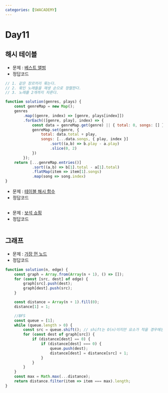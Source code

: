 ```yaml
---
categories: [SWACADEMY]
---
```


# Day11

## 해시 테이블

- 문제 : [베스트 앨범](https://school.programmers.co.kr/learn/courses/30/lessons/42579)
- 정답코드
```javascript
// 1. 같은 장르끼리 묶는다.
// 2. 묶인 노래들을 재생 순으로 정렬한다.
// 3. 노래를 2개까지 자른다.

function solution(genres, plays) {
    const genreMap = new Map();
    genres
        .map((genre, index) => [genre, plays[index]])
        .forEach(([genre, play], index) => {
            const data = genreMap.get(genre) || { total: 0, songs: [] };
            genreMap.set(genre, {
                total: data.total + play,
                songs: [...data.songs, { play, index }]
                    .sort((a,b) => b.play - a.play)
                    .slice(0, 2)
            })
        });
    return [...genreMap.entries()]
            .sort((a,b) => b[1].total - a[1].total)
            .flatMap(item => item[1].songs)
            .map(song => song.index)
}
```

- 문제 : [테이블 해시 함수](https://school.programmers.co.kr/learn/courses/30/lessons/147354)
- 정답코드
```javascript

```

- 문제 : [보석 쇼핑](https://school.programmers.co.kr/learn/courses/30/lessons/67258)
- 정답코드
```javascript

```

## 그래프

- 문제 : [가장 먼 노드](https://school.programmers.co.kr/learn/courses/30/lessons/49189)
- 정답코드
```javascript
function solution(n, edge) {
    const graph = Array.from(Array(n + 1), () => []);
    for (const [src, dest] of edge) {
        graph[src].push(dest);
        graph[dest].push(src);
    }

    const distance = Array(n + 1).fill(0);
    distance[1] = 1;

    //BFS
    const queue = [1];
    while (queue.length > 0) {
        const src = queue.shift(); // shift는 O(n)이지만 요소가 적을 경우에는 자바스크립트 엔진이 최적화 해준다.
        for (const dest of graph[src]) {
            if (distance[dest] == 0) {
                if (distance[dest] === 0) {
                    queue.push(dest);
                    distance[dest] = distance[src] + 1;
                }
            }
        }
    }
    const max = Math.max(...distance);
    return distance.filter(item => item === max).length;
}
```

